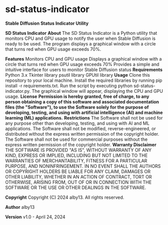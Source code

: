# sd-status-indicator
**Stable Diffusion Status Indicator Utility**

**SD Status Indicator**
**About**
The SD Status Indicator is a Python utility that monitors CPU and GPU usage to notify the user when Stable Diffusion is ready to be used. The program displays a graphical window with a circle that turns red when GPU usage exceeds 70%.

**Features**
Monitors CPU and GPU usage
Displays a graphical window with a circle that turns red when GPU usage exceeds 70%
Provides a simple and intuitive interface for users to monitor Stable Diffusion status
**Requirements**
Python 3.x
Tkinter library
psutil library
GPUtil library
**Usage**
Clone this repository to your local machine.
Install the required libraries by running pip install -r requirements.txt.
Run the script by executing python sd-status-indicator.py.
The graphical window will appear, displaying the CPU and GPU usage.
**License**
**Permission is hereby granted, free of charge, to any person obtaining a copy of this software and associated documentation files (the "Software"), to use the Software solely for the purpose of developing, testing, and using with artificial intelligence (AI) and machine learning (ML) applications.**
**Restrictions**
The Software shall not be used for any purpose other than developing, testing, and using with AI and ML applications.
The Software shall not be modified, reverse-engineered, or distributed without the express written permission of the copyright holder.
The Software shall not be used for commercial purposes without the express written permission of the copyright holder.
**Warranty Disclaimer**
THE SOFTWARE IS PROVIDED "AS IS", WITHOUT WARRANTY OF ANY KIND, EXPRESS OR IMPLIED, INCLUDING BUT NOT LIMITED TO THE WARRANTIES OF MERCHANTABILITY, FITNESS FOR A PARTICULAR PURPOSE, AND NONINFRINGEMENT. IN NO EVENT SHALL THE AUTHORS OR COPYRIGHT HOLDERS BE LIABLE FOR ANY CLAIM, DAMAGES OR OTHER LIABILITY, WHETHER IN AN ACTION OF CONTRACT, TORT OR OTHERWISE, ARISING FROM, OUT OF OR IN CONNECTION WITH THE SOFTWARE OR THE USE OR OTHER DEALINGS IN THE SOFTWARE.

**Copyright**
Copyright (C) 2024 alby13. All rights reserved.

**Author**
alby13

**Version**
v1.0 - April 24, 2024
